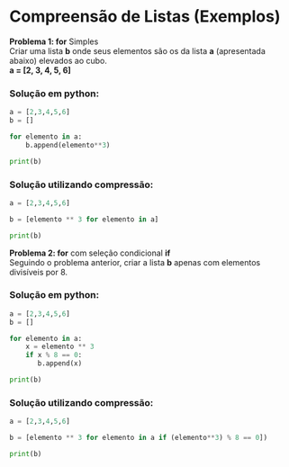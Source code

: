 # Compreensão de Listas (Exemplos)

**Problema 1:  for** Simples <br>
Criar uma lista **b** onde seus elementos são os da lista **a** (apresentada abaixo) elevados ao cubo. <br>
**a = [2, 3, 4, 5, 6]** <br>

### Solução em python:
``` python runnable
a = [2,3,4,5,6]
b = []

for elemento in a:
    b.append(elemento**3)

print(b)
```

### Solução utilizando compressão:
``` python runnable
a = [2,3,4,5,6]

b = [elemento ** 3 for elemento in a]

print(b)
```

**Problema 2:  for** com seleção condicional **if** <br>
Seguindo o problema anterior, criar a lista **b** apenas com elementos divisíveis por 8.<br>

### Solução em python:
``` python runnable
a = [2,3,4,5,6]
b = []

for elemento in a:
    x = elemento ** 3
    if x % 8 == 0:
       b.append(x)

print(b)
```

### Solução utilizando compressão:
``` python runnable
a = [2,3,4,5,6]

b = [elemento ** 3 for elemento in a if (elemento**3) % 8 == 0])

print(b)
```
